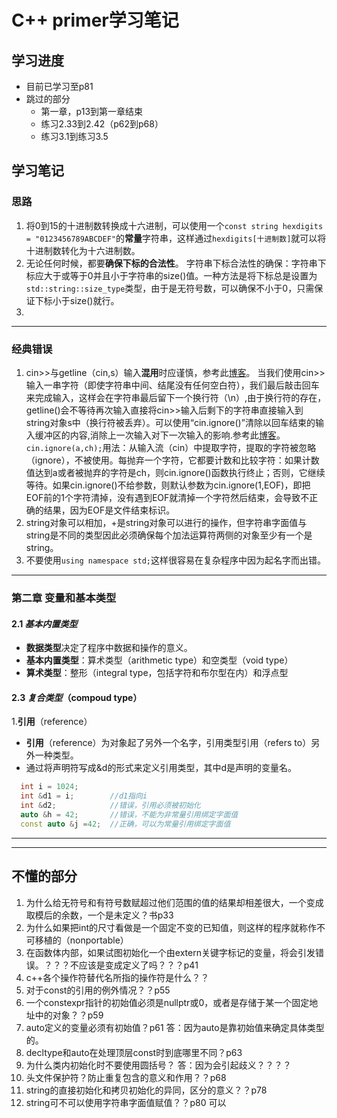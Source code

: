 # C++ primer学习笔记
## 学习进度
* 目前已学习至p81
* 跳过的部分
  * 第一章，p13到第一章结束
  * 练习2.33到2.42（p62到p68）
  * 练习3.1到练习3.5
## 学习笔记
### 思路
1. 将0到15的十进制数转换成十六进制，可以使用一个`const string hexdigits = "0123456789ABCDEF"`的**常量**字符串，这样通过`hexdigits[十进制数]`就可以将十进制数转化为十六进制数。
2. 无论任何时候，都要**确保下标的合法性**。
字符串下标合法性的确保：字符串下标应大于或等于0并且小于字符串的size()值。一种方法是将下标总是设置为`std::string::size_type`类型，由于是无符号数，可以确保不小于0，只需保证下标小于size()就行。
3. 
***
### 经典错误

1. cin>>与getline（cin,s）输入**混用**时应谨慎，参考此[博客](http://blog.csdn.net/u011421608/article/details/44591579)。
  当我们使用cin>>输入一串字符（即使字符串中间、结尾没有任何空白符），我们最后敲击回车来完成输入，这样会在字符串最后留下一个换行符（\\n）,由于换行符的存在，getline()会不等待再次输入直接将cin>>输入后剩下的字符串直接输入到string对象s中（换行符被丢弃）。可以使用“cin.ignore()”清除以回车结束的输入缓冲区的内容,消除上一次输入对下一次输入的影响.参考此[博客](http://blog.csdn.net/wxbmelisky/article/details/48596881)。
  `cin.ignore(a,ch);`用法：从输入流（cin）中提取字符，提取的字符被忽略（ignore），不被使用。每抛弃一个字符，它都要计数和比较字符：如果计数值达到a或者被抛弃的字符是ch，则cin.ignore()函数执行终止；否则，它继续等待。如果cin.ignore()不给参数，则默认参数为cin.ignore(1,EOF)，即把EOF前的1个字符清掉，没有遇到EOF就清掉一个字符然后结束，会导致不正确的结果，因为EOF是文件结束标识。
2. string对象可以相加，+是string对象可以进行的操作，但字符串字面值与string是不同的类型因此必须确保每个加法运算符两侧的对象至少有一个是string。
3. 不要使用`using namespace std;`这样很容易在复杂程序中因为起名字而出错。
***
### 第二章 变量和基本类型
#### 2.1 *基本内置类型*
* **数据类型**决定了程序中数据和操作的意义。
* **基本内置类型**：算术类型（arithmetic type）和空类型（void type）
* **算术类型**：整形（integral type，包括字符和布尔型在内）和浮点型
#### 2.3 *复合类型*（compoud type）
1.**引用**（reference）
 * **引用**（reference）为对象起了另外一个名字，引用类型引用（refers to）另外一种类型。
 * 通过将声明符写成&d的形式来定义引用类型，其中d是声明的变量名。
  ```c++
    int i = 1024;
    int &d1 = i;        //d1指向i
    int &d2;            //错误，引用必须被初始化
    auto &h = 42;       //错误，不能为非常量引用绑定字面值
    const auto &j =42;  //正确，可以为常量引用绑定字面值
  ```
  ***
  ***
## 不懂的部分
1. 为什么给无符号和有符号数赋超过他们范围的值的结果却相差很大，一个变成取模后的余数，一个是未定义？书p33
2.	为什么如果把int的尺寸看做是一个固定不变的已知值，则这样的程序就称作不可移植的（nonportable）
3.	在函数体内部，如果试图初始化一个由extern关键字标记的变量，将会引发错误。？？？不应该是变成定义了吗？？？p41
4.	c++各个操作符替代名所指的操作符是什么？？
5.	对于const的引用的例外情况？？p55
6.	一个constexpr指针的初始值必须是nullptr或0，或者是存储于某一个固定地址中的对象？？p59
7.	auto定义的变量必须有初始值？p61
    答：因为auto是靠初始值来确定具体类型的。
8.	decltype和auto在处理顶层const时到底哪里不同？p63
9.  为什么类内初始化时不要使用圆括号？
    答：因为会引起歧义？？？？
10.	头文件保护符？防止重复包含的意义和作用？？p68
11.	string的直接初始化和拷贝初始化的异同，区分的意义？？p78
12.	string可不可以使用字符串字面值赋值？？p80
    可以
